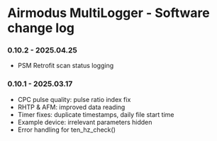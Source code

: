 # Airmodus MultiLogger - Software change log

### 0.10.2 - 2025.04.25
- PSM Retrofit scan status logging

### 0.10.1 - 2025.03.17
- CPC pulse quality: pulse ratio index fix
- RHTP & AFM: improved data reading
- Timer fixes: duplicate timestamps, daily file start time
- Example device: irrelevant parameters hidden
- Error handling for ten_hz_check()